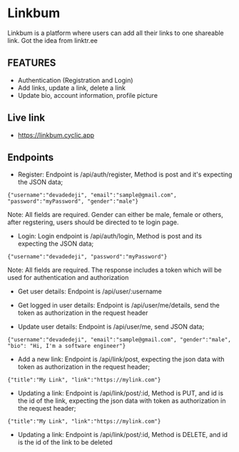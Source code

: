 # Linkbum

Linkbum is a platform where users can add all their links to one shareable link. Got the idea from linktr.ee

## FEATURES

- Authentication (Registration and Login)
- Add links, update a link, delete a link
- Update bio, account information, profile picture

## Live link

- https://linkbum.cyclic.app

## Endpoints

- Register: Endpoint is /api/auth/register, Method is post and it's expecting the JSON data;

```
{"username":"devadedeji", "email":"sample@gmail.com", "password":"myPassword", "gender":"male"}
```

Note: All fields are required.
Gender can either be male, female or others, after regstering, users should be directed to te login page.

- Login: Login endpoint is /api/auth/login, Method is post and its expecting the JSON data;

```
{"username":"devadedeji", "password":"myPassword"}
```

Note: All fields are required.
The response includes a token which will be used for authentication and authorization

- Get user details: Endpoint is /api/user/:username

* Get logged in user details: Endpoint is /api/user/me/details, send the token as authorization in the request header

* Update user details: Endpoint is /api/user/me, send JSON data;

```
{"username":"devadedeji", "email":"sample@gmail.com", "gender":"male", "bio": "Hi, I'm a software engineer"}
```

- Add a new link: Endpoint is /api/link/post, expecting the json data with token as authorization in the request header;

```
{"title":"My Link", "link":"https://mylink.com"}
```

- Updating a link: Endpoint is /api/link/post/:id, Method is PUT, and id is the id of the link, expecting the json data with token as authorization in the request header;

```
{"title":"My Link", "link":"https://mylink.com"}
```

- Updating a link: Endpoint is /api/link/post/:id, Method is DELETE, and id is the id of the link to be deleted
